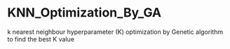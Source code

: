 # KNN_Optimization_By_GA
k nearest neighbour hyperparameter (K) optimization by Genetic algorithm to find the best K value 
